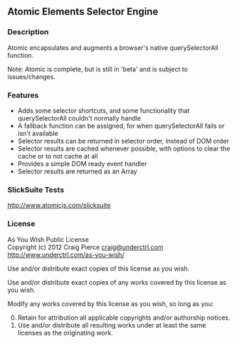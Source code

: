 ## Atomic Elements Selector Engine

### Description

Atomic encapsulates and augments a browser's native querySelectorAll function.

Note: Atomic is complete, but is still in 'beta' and is subject to issues/changes.

### Features

* Adds some selector shortcuts, and some functionality that querySelectorAll couldn't normally handle
* A fallback function can be assigned, for when querySelectorAll fails or isn't available
* Selector results can be returned in selector order, instead of DOM order
* Selector results are cached whenever possible, with options to clear the cache or to not cache at all
* Provides a simple DOM ready event handler
* Selector results are returned as an Array

### SlickSuite Tests

http://www.atomicjs.com/slicksuite

### License

As You Wish Public License  
Copyright (c) 2012 Craig Pierce <craig@underctrl.com>  
http://www.underctrl.com/as-you-wish/

Use and/or distribute exact copies of this license as you wish.

Use and/or distribute exact copies of any works covered by this license as you wish.

Modify any works covered by this license as you wish, so long as you:

0. Retain for attribution all applicable copyrights and/or authorship notices.
1. Use and/or distribute all resulting works under at least the same licenses as the originating work.